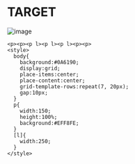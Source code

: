 # TARGET

![image](https://github.com/gaschneider/cssbattle/assets/16023844/b2fd02e6-1acf-492d-bef5-d856f8cab953)

```
<p><p><p l><p l><p l><p><p>
<style>
  body{
    background:#0A6190;
    display:grid;
    place-items:center;
    place-content:center;
    grid-template-rows:repeat(7, 20px);
    gap:10px;
  }
  p{
    width:150;
    height:100%;
    background:#EFF8FE;
  }
  [l]{
    width:250;
  }
</style>
```

